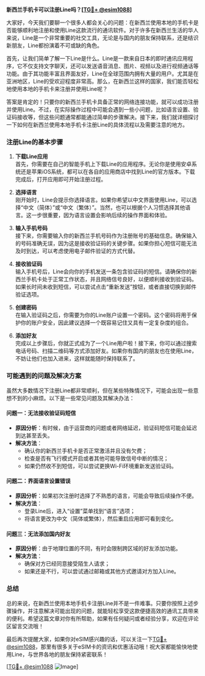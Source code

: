 **新西兰手机卡可以注册Line吗？[[TG💪+ @esim1088](https://t.me/s/esim1088)]**

大家好，今天我们要聊一个很多人都会关心的问题：在新西兰使用本地的手机卡是否能够顺利地注册和使用Line这款流行的通讯软件。对于许多在新西兰生活的华人来说，Line是一个非常重要的社交工具，无论是与国内的朋友保持联系，还是结识新朋友，Line都扮演着不可或缺的角色。

首先，让我们简单了解一下Line是什么。Line是一款来自日本的即时通讯应用程序，它不仅支持文字聊天，还可以发送语音消息、图片、视频以及进行视频通话等功能。由于其功能丰富且界面友好，Line在全球范围内拥有大量的用户。尤其是在亚洲地区，Line的受欢迎程度非常高。那么，在新西兰这样的国家，我们能否轻松地使用本地的手机卡来注册并使用Line呢？

答案是肯定的！只要你的新西兰手机卡具备正常的网络连接功能，就可以成功注册并使用Line。不过，在实际操作过程中可能会遇到一些小问题，比如语言设置、验证码接收等，但这些问题通常都能通过简单的步骤解决。接下来，我们就详细探讨一下如何在新西兰使用本地手机卡注册Line的具体流程以及需要注意的地方。

### 注册Line的基本步骤

1. **下载Line应用**  
   首先，你需要在自己的智能手机上下载Line的应用程序。无论你是使用安卓系统还是苹果iOS系统，都可以在各自的应用商店中找到Line的官方版本。下载完成后，打开应用即可开始注册过程。

2. **选择语言**  
   刚开始时，Line会提示你选择语言。如果你希望以中文界面使用Line，可以选择“中文（简体）”或“中文（繁体）”。当然，也可以根据个人习惯选择其他语言。这一步很重要，因为语言设置会影响后续的操作界面和体验。

3. **输入手机号码**  
   接下来，你需要输入你的新西兰手机号码作为注册账号的基础信息。确保输入的号码准确无误，因为这是接收验证码的关键步骤。如果你担心短信可能无法及时到达，可以考虑使用电子邮件验证的方式代替。

4. **接收验证码**  
   输入手机号后，Line会向你的手机发送一条包含验证码的短信。请确保你的新西兰手机卡处于正常工作状态，并且网络信号良好，以便顺利接收到验证码。如果长时间未收到短信，可以尝试点击“重新发送”按钮，或者直接切换到邮件验证选项。

5. **创建密码**  
   在输入验证码之后，你需要为你的Line账户设置一个密码。这个密码将用于保护你的账户安全，因此建议选择一个既容易记住又具有一定复杂度的组合。

6. **添加好友**  
   完成以上步骤后，你就正式成为了一个Line用户啦！接下来，你可以通过搜索电话号码、扫描二维码等方式添加好友。如果你有国内的朋友也在使用Line，不妨让他们也加入进来，这样就能随时保持联系了。

### 可能遇到的问题及解决方案

虽然大多数情况下注册Line都非常顺利，但在某些特殊情况下，可能会出现一些意想不到的小麻烦。以下是一些常见问题及其解决办法：

#### 问题一：无法接收验证码短信
- **原因分析**：有时候，由于运营商的问题或者网络延迟，验证码短信可能会延迟到达甚至丢失。
- **解决方法**：
  - 确认你的新西兰手机卡是否正常激活并且没有欠费；
  - 检查是否有飞行模式开启或者其他可能导致信号中断的情况；
  - 如果仍然收不到短信，可以尝试更换Wi-Fi环境重新发送验证码。

#### 问题二：界面语言设置错误
- **原因分析**：如果初次注册时选择了不熟悉的语言，可能会导致后续操作不便。
- **解决方法**：
  - 登录Line后，进入“设置”菜单找到“语言”选项；
  - 将语言更改为中文（简体或繁体），然后重启应用即可看到变化。

#### 问题三：无法添加国内好友
- **原因分析**：由于地理位置的不同，有时会限制跨区域的好友添加功能。
- **解决方法**：
  - 确保对方已经同意接受陌生人请求；
  - 如果还是不行，可以尝试通过邮箱或其他方式邀请对方加入Line。

### 总结

总的来说，在新西兰使用本地手机卡注册Line并不是一件难事。只要你按照上述步骤操作，并注意解决可能出现的问题，就能轻松享受这款便捷高效的通讯工具带来的便利。希望这篇文章对你有所帮助，如果有任何疑问或者经验分享，欢迎在评论区留言交流哦！

最后再次提醒大家，如果你对eSIM感兴趣的话，可以关注一下[TG💪+ @esim1088](https://t.me/s/esim1088)，那里有很多关于eSIM卡的资讯和优惠活动哦！祝大家都能愉快地使用Line，与世界各地的朋友保持紧密联系！

[[TG💪+ @esim1088](https://t.me/s/esim1088) ![Image](https://i.postimg.cc/4NQfJmqS/Snipaste-2025-05-13-00-14-12.png)]